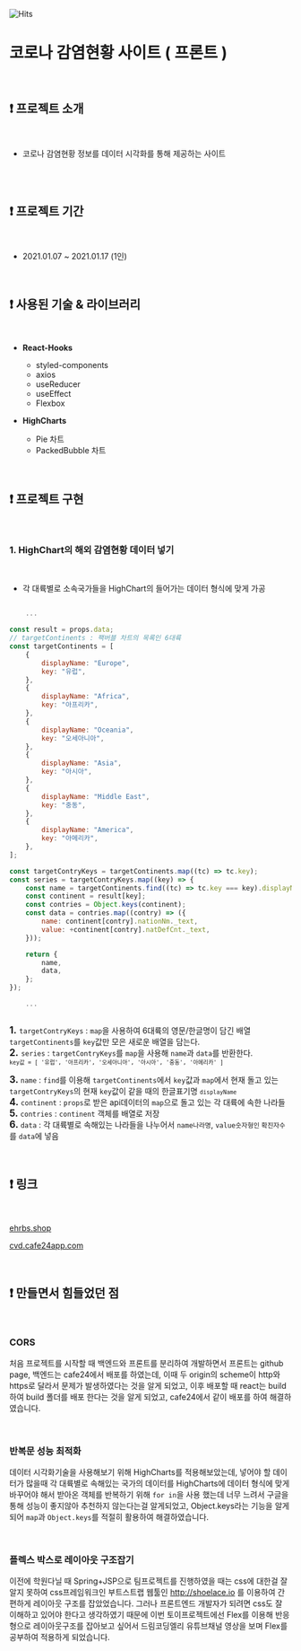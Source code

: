 ![Hits](https://hits.seeyoufarm.com/api/count/incr/badge.svg?url=https://github.com/DoK6n/corona-front)
# 코로나 감염현황 사이트 ( 프론트 )

<br>

## ❗️ 프로젝트 소개

<br>

- 코로나 감염현황 정보를 데이터 시각화를 통해 제공하는 사이트

<br>



<br>

## ❗️ 프로젝트 기간

<br>

- 2021.01.07 ~ 2021.01.17 (1인)

<br>

## ❗️ 사용된 기술 & 라이브러리

<br>

-   **React-Hooks**
    - styled-components
    - axios
    - useReducer
    - useEffect
    - Flexbox


-   **HighCharts**
    - Pie 차트
    - PackedBubble 차트

    
<br>

## ❗️ 프로젝트 구현

<br>

### 1.  HighChart의 해외 감염현황 데이터 넣기

<br>

- 각 대륙별로 소속국가들을 HighChart의 들어가는 데이터 형식에 맞게 가공

```javascript

	...

const result = props.data;
// targetContinents : 팩버블 차트의 목록인 6대륙
const targetContinents = [
	{
		displayName: "Europe",
		key: "유럽",
	},
	{
		displayName: "Africa",
		key: "아프리카",
	},
	{
		displayName: "Oceania",
		key: "오세아니아",
	},
	{
		displayName: "Asia",
		key: "아시아",
	},
	{
		displayName: "Middle East",
		key: "중동",
	},
	{
		displayName: "America",
		key: "아메리카",
	},
];

const targetContryKeys = targetContinents.map((tc) => tc.key);
const series = targetContryKeys.map((key) => {
	const name = targetContinents.find((tc) => tc.key === key).displayName;
	const continent = result[key];
	const contries = Object.keys(continent);
	const data = contries.map((contry) => ({
		name: continent[contry].nationNm._text,
		value: +continent[contry].natDefCnt._text,
	}));

	return {
		name,
		data,
	};
});

	...
	
```

<big>**1.** </big> `targetContryKeys` : `map`을 사용하여 6대륙의 영문/한글명이 담긴 배열 `targetContinents`를   `key`값만 모은 새로운 배열을 담는다.<br>
<big>**2.** </big> `series` : `targetContryKeys`를 `map`을 사용해 `name`과 `data`를 반환한다.<br>
<small> `key값 = [ '유럽', '아프리카', '오세아니아', '아시아', '중동', '아메리카' ]` </small><br>

<big>**3.**</big>  `name` : `find`를 이용해 `targetContinents`에서 `key`값과 `map`에서 현재 돌고 있는 `targetContryKeys`의 현재 `key`값이 같을 때의 한글표기명 <small>`displayName`</small><br>
<big>**4.**</big> `continent` : `props`로 받은 api데이터의 `map`으로 돌고 있는 각 대륙에 속한 나라들<br>
<big>**5.**</big> `contries` : `continent` 객체를 배열로 저장<br>
<big>**6.**</big> `data` : 각 대륙별로 속해있는 나라들을 나누어서 `name`<small>나라명</small>, `value`<small>숫자형인 확진자수</small>를 `data`에 넣음




<br>

## ❗️ 링크

<br>

[ehrbs.shop](http://ehrbs.shop)

[cvd.cafe24app.com](http://cvd.cafe24app.com)

<br>

## ❗️ 만들면서 힘들었던 점

<br>

### CORS
처음 프로젝트를 시작할 때 백엔드와 프론트를 분리하여 개발하면서 프론트는 github page, 백엔드는 cafe24에서 배포를 하였는데,
이때 두 origin의 scheme이 http와 https로 달라서 문제가 발생하였다는 것을 알게 되었고, 이후 배포할 때 react는 build하여 build 폴더를 배포 한다는 것을 알게 되었고, cafe24에서 같이 배포를 하여 해결하였습니다.

<br>

### 반복문 성능 최적화
데이터 시각화기술을 사용해보기 위해 HighCharts를 적용해보았는데,
넣어야 할 데이터가 많을때 각 대륙별로 속해있는 국가의 데이터를 HighCharts에 데이터 형식에 맞게 바꾸어야 해서
받아온 객체를 반복하기 위해 `for in`을 사용 했는데 너무 느려서 구글을 통해 성능이 좋지않아 추천하지 않는다는걸 알게되었고, Object.keys라는 기능을 알게 되어 `map`과 `Object.keys`를 적절히 활용하여  해결하였습니다.

<br>

### 플렉스 박스로 레이아웃 구조잡기
이전에 학원다닐 때 Spring+JSP으로 팀프로젝트를 진행하였을 때는 css에 대한걸 잘 알지 못하여 css프레임워크인 부트스트랩 웹툴인 http://shoelace.io 를 이용하여 간편하게 레이아웃 구조를 잡았었습니다.
그러나 프론트엔드 개발자가 되려면 css도 잘 이해하고 있어야 한다고 생각하였기 때문에 이번 토이프로젝트에선 Flex를 이용해 반응형으로 레이아웃구조를 잡아보고 싶어서 드림코딩엘리 유튜브채널 영상을 보며 Flex를 공부하여 적용하게 되었습니다.
